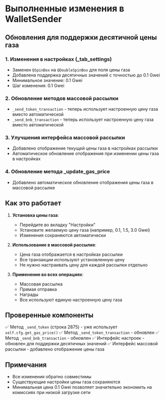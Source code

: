 # Выполненные изменения в WalletSender

## Обновления для поддержки десятичной цены газа

### 1. Изменения в настройках (_tab_settings)
- Заменен `QSpinBox` на `QDoubleSpinBox` для поля цены газа
- Добавлена поддержка десятичных значений с точностью до 0.1 Gwei
- Минимальное значение: 0.1 Gwei
- Шаг изменения: 0.1 Gwei

### 2. Обновление методов массовой рассылки
- `_send_token_transaction` - теперь использует настроенную цену газа вместо автоматической
- `_send_bnb_transaction` - теперь использует настроенную цену газа вместо автоматической

### 3. Улучшения интерфейса массовой рассылки
- Добавлено отображение текущей цены газа в настройках рассылки
- Автоматическое обновление отображения при изменении цены газа в настройках

### 4. Обновление метода _update_gas_price
- Добавлено автоматическое обновление отображения цены газа в массовой рассылке

## Как это работает

1. **Установка цены газа**:
   - Перейдите во вкладку "Настройки"
   - Установите желаемую цену газа (например, 0.1, 1.5, 3.0 Gwei)
   - Изменения сохраняются автоматически

2. **Использование в массовой рассылке**:
   - Цена газа отображается в настройках рассылки
   - Все транзакции используют установленную цену
   - Не нужно настраивать цену для каждой рассылки отдельно

3. **Применение во всех операциях**:
   - Массовая рассылка
   - Прямая отправка
   - Награды
   - Все используют единую настроенную цену газа

## Проверенные компоненты

✅ Метод `_send_token` (строка 2875) - уже использует `self.cfg.get_gas_price()`
✅ Метод `_send_token_transaction` - обновлен
✅ Метод `_send_bnb_transaction` - обновлен
✅ Интерфейс настроек - обновлен для поддержки десятичных значений
✅ Интерфейс массовой рассылки - добавлено отображение цены газа

## Примечания

- Все изменения обратно совместимы
- Существующие настройки цены газа сохраняются
- Минимальная цена 0.1 Gwei позволяет значительно экономить на комиссиях при низкой загрузке сети
